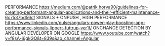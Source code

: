 PERFORMANCE
https://medium.com/@patrik.horva90/guidelines-for-creating-performant-angular-applications-and-their-efficient-maintenance-6c7537bd56cf
SIGNALS + ONPUSH , HIGH PERFORMANCE
https://www.linkedin.com/pulse/angulars-power-play-boosting-app-performance-signals-lippert-futtrup-ver1f/
ONCHANGE DETECTION BY ANGULAR DEVELOPER ON GOOGLE
https://www.youtube.com/watch?v=f8sA-i6gkGQ&t=839s&ab_channel=Angular